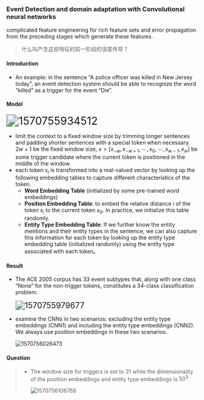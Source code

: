 ### Event Detection and domain adaptation with Convolutional neural networks

complicated feature engineering for rich feature sets and error propagation from the preceding stages which generate these features.

> 什么叫产生这些特征的前一阶段的误差传导？

#### Introduction

- An example: in the sentence “A police officer was killed in New Jersey today”, an event detection system should be able to recognize the word “killed” as a trigger for the event “Die”.

#### Model

<img src="C:\Users\lenovo\AppData\Roaming\Typora\typora-user-images\1570755934512.png" alt="1570755934512" style="zoom:200%;" />

- limit the context to a fixed window size by trimming longer sentences and padding shorter sentences with a special token when necessary.  $2w+1$ be the fixed window size, $x=[x_{-w},x_{-w+1},\cdots,x_0,\cdots,x_{w-1},x_w]$ be some trigger candidate where the current token is positioned in the middle of the window.
- each token $x_i$ is transformed into a real-valued vector by looking up the following embedding tables to capture different characteristics of the token.
  - **Word Embedding Table** (initialized by some pre-trained word embeddings)
  - **Position Embedding Table**: to embed the relative distance i of the token $x_i$ to the current token $x_0$. In practice, we initialize this table randomly.
  - **Entity Type Embedding Table**: If we further know the entity mentions and their entity types in the sentence, we can also capture this information for each token by looking up the entity type embedding table (initialized randomly) using the entity type associated with each token。

#### Result

- The ACE 2005 corpus has 33 event subtypes that, along with one class “None” for the non-trigger tokens, constitutes a 34-class classification problem.

  <img src="C:\Users\lenovo\AppData\Roaming\Typora\typora-user-images\1570755979677.png" alt="1570755979677" style="zoom:150%;" />

- examine the CNNs in two scenarios: excluding the entity type embeddings (CNN1) and including the entity type embeddings (CNN2). We always use position embeddings in these two scenarios.

  ![1570756026473](C:\Users\lenovo\AppData\Roaming\Typora\typora-user-images\1570756026473.png)

#### Question

> - The window size for triggers is set to 31 while the dimensionality of the position embeddings and entity type embeddings is $50^3$.
>
>   ![1570756106768](C:\Users\lenovo\AppData\Roaming\Typora\typora-user-images\1570756106768.png)
>